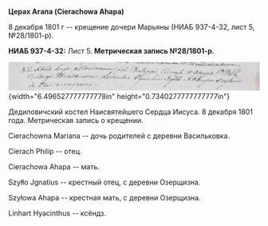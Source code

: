 **Церах Агапа (Cierachowa Ahapa)**

8 декабря 1801 г -- крещение дочери Марьяны (НИАБ 937-4-32, лист 5,
№28/1801-р).

**НИАБ 937-4-32:** Лист 5. **Метрическая запись №28/1801-р.**

![](./media/2099170c0f05688766854474f32f8486d4cdaf0d.png){width="6.496527777777778in"
height="0.7340277777777777in"}

Дедиловичский костел Наисвятейшего Сердца Иисуса. 8 декабря 1801 года.
Метрическая запись о крещении.

Cierachowna Mariana -- дочь родителей с деревни Васильковка.

Cierach Philip -- отец.

Cierachowa Ahapa -- мать.

Szyłło Jgnatius -- крестный отец, с деревни Озерщизна.

Szyłowa Ahapa -- крестная мать, с деревни Озерщизна.

Linhart Hyacinthus -- ксёндз.
